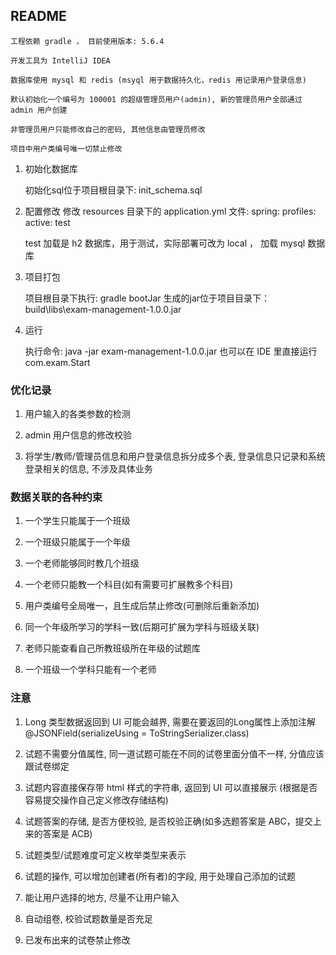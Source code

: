 ## README

    工程依赖 gradle ， 目前使用版本: 5.6.4 
    
    开发工具为 IntelliJ IDEA
    
    数据库使用 mysql 和 redis (msyql 用于数据持久化，redis 用记录用户登录信息)
    
    默认初始化一个编号为 100001 的超级管理员用户(admin), 新的管理员用户全部通过 admin 用户创建

    非管理员用户只能修改自己的密码, 其他信息由管理员修改
    
    项目中用户类编号唯一切禁止修改

1. 初始化数据库

	初始化sql位于项目根目录下: init_schema.sql

2. 配置修改
	修改 resources 目录下的 application.yml 文件:
		spring:
		  profiles:
			active: test
    
    test 加载是 h2 数据库，用于测试，实际部署可改为 local ， 加载 mysql 数据库
    
3. 项目打包

	项目根目录下执行: gradle bootJar
	生成的jar位于项目目录下： build\libs\exam-management-1.0.0.jar

4. 运行

	执行命令: java -jar exam-management-1.0.0.jar
	也可以在 IDE 里直接运行 com.exam.Start

### 优化记录

1. 用户输入的各类参数的检测

2. admin 用户信息的修改校验

3. 将学生/教师/管理员信息和用户登录信息拆分成多个表, 登录信息只记录和系统登录相关的信息, 不涉及具体业务

### 数据关联的各种约束

1. 一个学生只能属于一个班级

2. 一个班级只能属于一个年级

3. 一个老师能够同时教几个班级

4. 一个老师只能教一个科目(如有需要可扩展教多个科目)

5. 用户类编号全局唯一，且生成后禁止修改(可删除后重新添加)

6. 同一个年级所学习的学科一致(后期可扩展为学科与班级关联)

7. 老师只能查看自己所教班级所在年级的试题库

8. 一个班级一个学科只能有一个老师

### 注意

1. Long 类型数据返回到 UI 可能会越界, 需要在要返回的Long属性上添加注解 @JSONField(serializeUsing = ToStringSerializer.class)

2. 试题不需要分值属性, 同一道试题可能在不同的试卷里面分值不一样, 分值应该跟试卷绑定

3. 试题内容直接保存带 html 样式的字符串, 返回到 UI 可以直接展示 (根据是否容易提交操作自己定义修改存储结构)

4. 试题答案的存储, 是否方便校验, 是否校验正确(如多选题答案是 ABC，提交上来的答案是 ACB)

5. 试题类型/试题难度可定义枚举类型来表示

6. 试题的操作, 可以增加创建者(所有者)的字段, 用于处理自己添加的试题

7. 能让用户选择的地方, 尽量不让用户输入

8. 自动组卷, 校验试题数量是否充足

9. 已发布出来的试卷禁止修改

